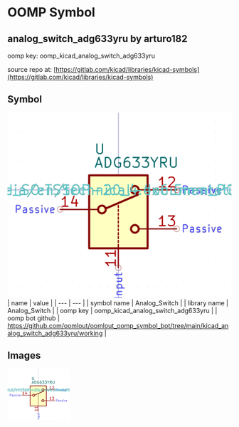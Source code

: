 # OOMP Symbol  
## analog_switch_adg633yru  by arturo182  
  
oomp key: oomp_kicad_analog_switch_adg633yru  
  
source repo at: [https://gitlab.com/kicad/libraries/kicad-symbols](https://gitlab.com/kicad/libraries/kicad-symbols)  
## Symbol  
  
[![working.png](working_600.png)](working.png)  
| name | value | 
| --- | --- | 
| symbol name | Analog_Switch | 
| library name | Analog_Switch | 
| oomp key | oomp_kicad_analog_switch_adg633yru | 
| oomp bot github | https://github.com/oomlout/oomlout_oomp_symbol_bot/tree/main/kicad_analog_switch_adg633yru/working | 
## Images  
  
[![working.png](working_140.png)](working.png)  

